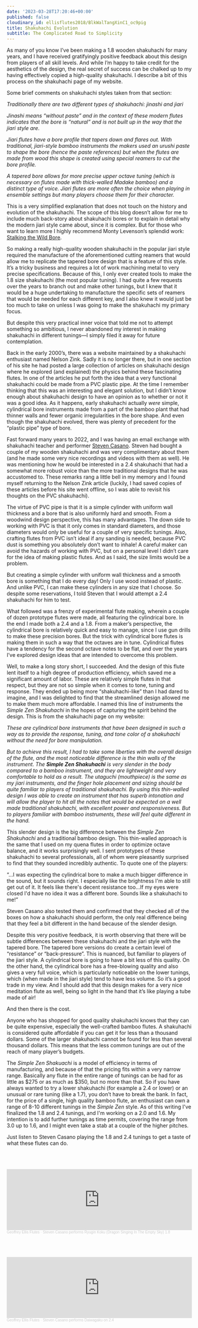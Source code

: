 ```yaml
---
date: '2023-03-28T17:20:46+00:00'
published: false
cloudinary_id: ellisflutes2018/BlkWalTangXinC1_oc9pig
title: Shakuhachi Evolution
subtitle: The Complicated Road to Simplicity
---
```


As many of you know I’ve been making a 1.8 wooden shakuhachi for many years, and I have received gratifyingly positive feedback about this design from players of all skill levels.  And while I’m happy to take credit for the aesthetics of the design, the real secret of success can be chalked up to my having effectively copied a high-quality shakuhachi.  I describe a bit of this process on the shakuhachi page of my website.

Some brief comments on shakuhachi styles taken from that section:

*Traditionally there are two different types of shakuhachi: jinashi and jiari*

*Jinashi means “without paste” and in the context of these modern flutes indicates that the bore is “natural” and is not built up in the way that the jiari style are.*

*Jiari flutes have a bore profile that tapers down and flares out. With traditional, jiari-style bamboo instruments the makers used an urushi paste to shape the bore (hence the paste references) but when the flutes are made from wood this shape is created using special reamers to cut the bore profile.*

*A tapered bore allows for more precise upper octave tuning (which is necessary on flutes made with thick-walled Madake bamboo) and a distinct type of voice. Jiari flutes are more often the choice when playing in ensemble settings but many players choose them for their character.*

This is a very simplified explanation that does not touch on the history and evolution of the shakuhachi.  The scope of this blog doesn’t allow for me to include much back-story about shakuhachi bores or to explain in detail why the modern jiari style came about, since it is complex. But for those who want to learn more I highly recommend Monty Levenson’s splendid work: [Stalking the Wild Bore](https://shakuhachi.com/CM-Levenson-WildBore.html).

So making a really high-quality wooden shakuhachi in the popular jiari style required the manufacture of the aforementioned cutting reamers that would allow me to replicate the tapered bore design that is a feature of this style.  It’s a tricky business and requires a lot of work machining metal to very precise specifications.  Because of this, I only ever created tools to make the 1.8 size shakuhachi (the most popular tuning).  I had quite a few requests over the years to branch out and make other tunings, but I knew that it would be a huge undertaking to manufacture the specific sets of reamers that would be needed for each different key, and I also knew it would just be too much to take on unless I was going to make the shakuhachi my primary focus.

But despite this very practical inner voice that told me not to attempt something so ambitious, I never abandoned my interest in making shakuhachi in different tunings—I simply filed it away for future contemplation. 

Back in the early 2000’s, there was a website maintained by a shakuhachi enthusiast named Nelson Zink.  Sadly it is no longer there, but in one section of his site he had posted a large collection of articles on shakuhachi design where he explored (and explained) the physics behind these fascinating flutes.  In one of the articles he put forth the idea that a very functional shakuhachi could be made from a PVC plastic pipe.  At the time I remember thinking that this was an interesting and elegant solution, but I didn’t know enough about shakuhachi design to have an opinion as to whether or not it was a good idea.  As it happens, early shakuhachi actually *were* simple, cylindrical bore instruments made from a part of the bamboo plant that had thinner walls and fewer organic irregularities in the bore shape.  And even though the shakuhachi evolved, there was plenty of precedent for the “plastic pipe” type of bore.

Fast forward many years to 2022, and I was having an email exchange with shakuhachi teacher and performer [Steven Casano](https://stevencasano.com/about.html).  Steven had bought a couple of my wooden shakuhachi and was very complimentary about them (and he made some very nice recordings and videos with them as well).  He was mentioning how he would be interested in a 2.4 shakuhachi that had a somewhat more robust voice than the more traditional designs that he was accustomed to.  These remarks rang a little bell in my memory and I found myself returning to the Nelson Zink article (luckily, I had saved copies of these articles before his site went offline, so I was able to revisit his thoughts on the PVC shakuhachi).

The virtue of PVC pipe is that it is a simple cylinder with uniform wall thickness and a bore that is also uniformly hard and smooth.  From a woodwind design perspective, this has many advantages.  The down side to working with PVC is that it only comes in standard diameters, and those diameters would only be useful for a couple of very specific tunings.  Also, crafting flutes from PVC isn’t ideal if any sanding is needed, because PVC dust is something you absolutely don’t want to inhale!  A careful maker can avoid the hazards of working with PVC, but on a personal level I didn’t care for the idea of making plastic flutes.  And as I said, the size limits would be a problem.

But creating a simple cylinder with uniform wall thickness and a smooth bore is something that I do every day!  Only I use wood instead of plastic.  And unlike PVC, I can make these cylinders in any size that I choose.  So despite some reservations, I told Steven that I would attempt a 2.4 shakuhachi for him to test. 

What followed was a frenzy of experimental flute making, wherein a couple of dozen prototype flutes were made, all featuring the cylindrical bore.  In the end I made both a 2.4 and a 1.8.  From a maker’s perspective, the cylindrical bore is relatively quick and easy to manage, since I use gun drills to make these precision bores.  But the trick with cylindrical bore flutes is making them in such a way that the octaves are in tune.  Cylindrical flutes have a tendency for the second octave notes to be flat, and over the years I’ve explored design ideas that are intended to overcome this problem.

Well, to make a long story short, I succeeded.  And the design of this flute lent itself to a high degree of production efficiency, which saved me a significant amount of labor.  These are relatively simple flutes in that respect, but they are not so simple when it comes to tone, tuning and response.  They ended up being more “shakuhachi-like” than I had dared to imagine, and I was delighted to find that the streamlined design allowed me to make them much more affordable.  I named this line of instruments the *Simple Zen Shakuhachi* in the hopes of capturing the spirit behind the design.  This is from the shakuhachi page on my website:

*These are cylindrical bore instruments that have been designed in such a way as to provide the response, tuning, and tone color of a shakuhachi without the need for bore manipulation.*

*But to achieve this result, I had to take some liberties with the overall design of the flute, and the most noticeable difference is the thin walls of the instrument. The **Simple Zen Shakuhachi** is very slender in the body compared to a bamboo instrument, and they are lightweight and very comfortable to hold as a result. The utaguchi (mouthpiece) is the same as my jiari instruments, and the finger hole placement and sizing should be quite familiar to players of traditional shakuhachi. By using this thin-walled design I was able to create an instrument that has superb intonation and will allow the player to hit all the notes that would be expected on a well made traditional shakuhachi, with excellent power and responsiveness. But to players familiar with bamboo instruments, these will feel quite different in the hand.*

This slender design is the big difference between the *Simple Zen Shakuhachi* and a traditional bamboo design.  This thin-walled approach is the same that I used on my quena flutes in order to optimize octave balance, and it works surprisingly well.  I sent prototypes of these shakuhachi to several professionals, all of whom were pleasantly surprised to find that they sounded incredibly authentic.  To quote one of the players:

“…I was expecting the cylindrical bore to make a much bigger difference in the sound, but it sounds right. I especially like the brightness I'm able to still get out of it. It feels like there's decent resistance too…If my eyes were closed I'd have no idea it was a different bore. Sounds like a shakuhachi to me!”

Steven Casano also tested them and confirmed that they checked all of the boxes on how a shakuhachi should perform, the only real difference being that they feel a bit different in the hand because of the slender design.

Despite this very positive feedback, it is worth observing that there will be subtle differences between these shakuhachi and the jiari style with the tapered bore.  The tapered bore versions do create a certain level of “resistance” or “back-pressure”.  This is nuanced, but familiar to players of the jiari style.  A cylindrical bore is going to have a bit less of this quality.  On the other hand, the cylindrical bore has a free-blowing quality and also gives a very full voice, which is particularly noticeable on the lower tunings, which (when made in the jiari style) tend to have less volume.   So it’s a good trade in my view.  And I should add that this design makes for a very nice meditation flute as well, being so light in the hand that it’s like playing a tube made of air!

And then there is the cost.

Anyone who has shopped for good quality shakuhachi knows that they can be quite expensive, especially the well-crafted bamboo flutes.  A shakuhachi is considered quite affordable if you can get it for less than a thousand dollars.  Some of the larger shakuhachi cannot be found for less than several thousand dollars.  This means that the less common tunings are out of the reach of many player’s budgets.  

The *Simple Zen Shakuachi* is a model of efficiency in terms of manufacturing, and because of that the pricing fits within a very narrow range.  Basically any flute in the entire range of tunings can be had for as little as $275 or as much as $350, but no more than that.  So if you have always wanted to try a lower shakuhachi (for example a 2.4 or lower) or an unusual or rare tuning (like a 1.7), you don’t have to break the bank.  In fact, for the price of a single, high quality bamboo flute, an enthusiast can own a range of 8-10 different tunings in the *Simple Zen* style.  As of this writing I've finalized the 1.8 and 2.4 tunings, and I'm working on a 2.0 and 1.6.  My intention is to add further tunings as time permits, covering the range from 3.0 up to 1.6, and I might even take a stab at a couple of the higher pitches.

Just listen to Steven Casano playing the 1.8 and 2.4 tunings to get a taste of what these flutes can do.

<br/><br/>  


<iframe width="100%" height="166" scrolling="no" frameborder="no" allow="autoplay" src="https://w.soundcloud.com/player/?url=https%3A//api.soundcloud.com/tracks/1467319822&color=%23ff5500&auto_play=false&hide_related=false&show_comments=true&show_user=true&show_reposts=false&show_teaser=true"></iframe><div style="font-size: 10px; color: #cccccc;line-break: anywhere;word-break: normal;overflow: hidden;white-space: nowrap;text-overflow: ellipsis; font-family: Interstate,Lucida Grande,Lucida Sans Unicode,Lucida Sans,Garuda,Verdana,Tahoma,sans-serif;font-weight: 100;"><a href="https://soundcloud.com/earth-tone-flutes" title="Geoffrey Ellis Flutes" target="_blank" style="color: #cccccc; text-decoration: none;">Geoffrey Ellis Flutes</a> · <a href="https://soundcloud.com/earth-tone-flutes/ryugin-koku-dragon-singing-in-the-empty-sky-18" title="Steven Casano performs Ryugin Koku (Dragon Singing In The Empty Sky) 1.8" target="_blank" style="color: #cccccc; text-decoration: none;">Steven Casano performs Ryugin Koku (Dragon Singing In The Empty Sky) 1.8</a></div>

<br/><br/>  

<iframe width="100%" height="166" scrolling="no" frameborder="no" allow="autoplay" src="https://w.soundcloud.com/player/?url=https%3A//api.soundcloud.com/tracks/1471467844&color=%23ff5500&auto_play=false&hide_related=false&show_comments=true&show_user=true&show_reposts=false&show_teaser=true"></iframe><div style="font-size: 10px; color: #cccccc;line-break: anywhere;word-break: normal;overflow: hidden;white-space: nowrap;text-overflow: ellipsis; font-family: Interstate,Lucida Grande,Lucida Sans Unicode,Lucida Sans,Garuda,Verdana,Tahoma,sans-serif;font-weight: 100;"><a href="https://soundcloud.com/earth-tone-flutes" title="Geoffrey Ellis Flutes" target="_blank" style="color: #cccccc; text-decoration: none;">Geoffrey Ellis Flutes</a> · <a href="https://soundcloud.com/earth-tone-flutes/steven-casano-plays-daiwagaku-on-24" title="Steven Casano performs Daiwagaku on 2.4" target="_blank" style="color: #cccccc; text-decoration: none;">Steven Casano performs Daiwagaku on 2.4</a></div>
